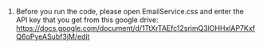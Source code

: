 1. Before you run the code, please open EmailService.css and enter the API key that you get from this google drive: https://docs.google.com/document/d/1TtXrTAEfc12srimQ3lOHHxlAP7KxfQ6qPyeASubf3jM/edit
